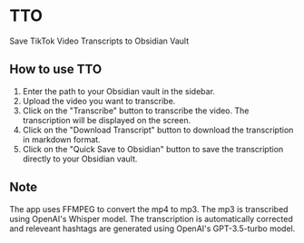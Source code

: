 # TTO
 Save TikTok Video Transcripts to Obsidian Vault
## How to use TTO

1. Enter the path to your Obsidian vault in the sidebar.
2. Upload the video you want to transcribe.
3. Click on the "Transcribe" button to transcribe the video. The transcription will be displayed on the screen.
4. Click on the "Download Transcript" button to download the transcription in markdown format.
5. Click on the "Quick Save to Obsidian" button to save the transcription directly to your Obsidian vault.

## Note
The app uses FFMPEG to convert the mp4 to mp3.
The mp3 is transcribed using OpenAI's Whisper model. 
The transcription is automatically corrected and releveant hashtags are generated using OpenAI's GPT-3.5-turbo model.

